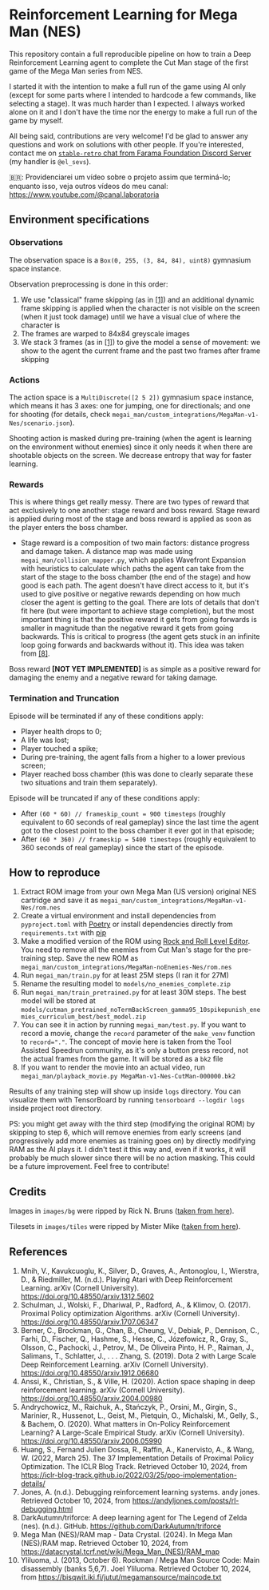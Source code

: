 # Reinforcement Learning for Mega Man (NES)

This repository contain a full reproducible pipeline on how to train a Deep Reinforcement Learning agent to complete the Cut Man stage of the first game of the Mega Man series from NES.

I started it with the intention to make a full run of the game using AI only (except for some parts where I intended to hardcode a few commands, like selecting a stage). It was much harder than I expected. I always worked alone on it and I don't have the time nor the energy to make a full run of the game by myself.

All being said, contributions are very welcome! I'd be glad to answer any questions and work on solutions with other people. If you're interested, contact me on [`stable-retro` chat from Farama Foundation Discord Server](https://discord.gg/pJtSNbfr49) (my handler is `@el_sevs`).

🇧🇷: Providenciarei um vídeo sobre o projeto assim que terminá-lo; enquanto isso, veja outros vídeos do meu canal: https://www.youtube.com/@canal.laboratoria

## Environment specifications

### Observations

The observation space is a `Box(0, 255, (3, 84, 84), uint8)` gymnasium space instance.

Observation preprocessing is done in this order:
1. We use "classical" frame skipping (as in [[1]](https://doi.org/10.48550/arxiv.1312.5602)) and an additional dynamic frame skipping is applied when the character is not visible on the screen (when it just took damage) until we have a visual clue of where the character is
2. The frames are warped to 84x84 greyscale images
3. We stack 3 frames (as in [[1]](https://doi.org/10.48550/arxiv.1312.5602)) to give the model a sense of movement: we show to the agent the current frame and the past two frames after frame skipping

### Actions

The action space is a `MultiDiscrete([2 5 2])` gymnasium space instance, which means it has 3 axes: one for jumping, one for directionals; and one for shooting (for details, check `megai_man/custom_integrations/MegaMan-v1-Nes/scenario.json`).

Shooting action is masked during pre-training (when the agent is learning on the environment without enemies) since it only needs it when there are shootable objects on the screen. We decrease entropy that way for faster learning.

### Rewards

This is where things get really messy. There are two types of reward that act exclusively to one another: stage reward and boss reward. Stage reward is applied during most of the stage and boss reward is applied as soon as the player enters the boss chamber.

* Stage reward is a composition of two main factors: distance progress and damage taken. A distance map was made using `megai_man/collision_mapper.py`, which applies Wavefront Expansion with heuristics to calculate which paths the agent can take from the start of the stage to the boss chamber (the end of the stage) and how good is each path. The agent doesn't have direct access to it, but it's used to give positive or negative rewards depending on how much closer the agent is getting to the goal. There are lots of details that don't fit here (but were important to achieve stage completion), but the most important thing is that the positive reward it gets from going forwards is smaller in magnitude than the negative reward it gets from going backwards. This is critical to progress (the agent gets stuck in an infinite loop going forwards and backwards without it). This idea was taken from [[8]](https://github.com/DarkAutumn/triforce).

Boss reward **[NOT YET IMPLEMENTED]** is as simple as a positive reward for damaging the enemy and a negative reward for taking damage.

### Termination and Truncation

Episode will be terminated if any of these conditions apply:
* Player health drops to 0;
* A life was lost;
* Player touched a spike;
* During pre-training, the agent falls from a higher to a lower previous screen;
* Player reached boss chamber (this was done to clearly separate these two situations and train them separately).

Episode will be truncated if any of these conditions apply:
* After `(60 * 60) // frameskip_count = 900 timesteps` (roughly equivalent to 60 seconds of real gameplay) since the last time the agent got to the closest point to the boss chamber it ever got in that episode;
* After `(60 * 360) // frameskip = 5400 timesteps` (roughly equivalent to 360 seconds of real gameplay) since the start of the episode.

## How to reproduce

1. Extract ROM image from your own Mega Man (US version) original NES cartridge and save it as `megai_man/custom_integrations/MegaMan-v1-Nes/rom.nes`
2. Create a virtual environment and install dependencies from `pyproject.toml` with [Poetry](https://python-poetry.org/) or install dependencies directly from `requirements.txt` with [pip](https://packaging.python.org/en/latest/key_projects/#pip)
3. Make a modified version of the ROM using [Rock and Roll Level Editor](https://www.romhacking.net/utilities/246/). You need to remove all the enemies from Cut Man's stage for the pre-training step. Save the new ROM as `megai_man/custom_integrations/MegaMan-noEnemies-Nes/rom.nes`
4. Run `megai_man/train.py` for at least 25M steps (I ran it for 27M)
5. Rename the resulting model to `models/no_enemies_complete.zip`
6. Run `megai_man/train_pretrained.py` for at least 30M steps. The best model will be stored at `models/cutman_pretrained_noTermBackScreen_gamma95_10spikepunish_enemies_curriculum_best/best_model.zip`
7. You can see it in action by running `megai_man/test.py`. If you want to record a movie, change the `record` parameter of the `make_venv` function to `record="."`. The concept of movie here is taken from the Tool Assisted Speedrun community, as it's only a button press record, not the actual frames from the game. It will be stored as a `bk2` file
8. If you want to render the movie into an actual video, run `megai_man/playback_movie.py MegaMan-v1-Nes-CutMan-000000.bk2`

Results of any training step will show up inside `logs` directory. You can visualize them with TensorBoard by running `tensorboard --logdir logs` inside project root directory.

PS: you might get away with the third step (modifying the original ROM) by skipping to step 6, which will remove enemies from early screens (and progressively add more enemies as training goes on) by directly modifying RAM as the AI plays it. I didn't test it this way and, even if it works, it will probably be much slower since there will be no action masking. This could be a future improvement. Feel free to contribute!


## Credits

Images in `images/bg` were ripped by Rick N. Bruns ([taken from here](https://nesmaps.com/maps/MegaMan/MegaManBG.html)).

Tilesets in `images/tiles` were ripped by Mister Mike ([taken from here](https://www.spriters-resource.com/fullview/260/)).

## References

1. Mnih, V., Kavukcuoglu, K., Silver, D., Graves, A., Antonoglou, I., Wierstra, D., & Riedmiller, M. (n.d.). Playing Atari with Deep Reinforcement Learning. arXiv (Cornell University). https://doi.org/10.48550/arxiv.1312.5602
2. Schulman, J., Wolski, F., Dhariwal, P., Radford, A., & Klimov, O. (2017). Proximal Policy optimization Algorithms. arXiv (Cornell University). https://doi.org/10.48550/arxiv.1707.06347
3. Berner, C., Brockman, G., Chan, B., Cheung, V., Debiak, P., Dennison, C., Farhi, D., Fischer, Q., Hashme, S., Hesse, C., Józefowicz, R., Gray, S., Olsson, C., Pachocki, J., Petrov, M., De Oliveira Pinto, H. P., Raiman, J., Salimans, T., Schlatter, J., . . . Zhang, S. (2019). Dota 2 with Large Scale Deep Reinforcement Learning. arXiv (Cornell University). https://doi.org/10.48550/arxiv.1912.06680
4. Anssi, K., Christian, S., & Ville, H. (2020). Action space shaping in deep reinforcement learning. arXiv (Cornell University). https://doi.org/10.48550/arxiv.2004.00980
5. Andrychowicz, M., Raichuk, A., Stańczyk, P., Orsini, M., Girgin, S., Marinier, R., Hussenot, L., Geist, M., Pietquin, O., Michalski, M., Gelly, S., & Bachem, O. (2020). What matters in On-Policy Reinforcement Learning? A Large-Scale Empirical Study. arXiv (Cornell University). https://doi.org/10.48550/arxiv.2006.05990
6. Huang, S., Fernand Julien Dossa, R., Raffin, A., Kanervisto, A., & Wang, W. (2022, March 25). The 37 Implementation Details of Proximal Policy Optimization. The ICLR Blog Track. Retrieved October 10, 2024, from https://iclr-blog-track.github.io/2022/03/25/ppo-implementation-details/
7. Jones, A. (n.d.). Debugging reinforcement learning systems. andy jones. Retrieved October 10, 2024, from https://andyljones.com/posts/rl-debugging.html
8. DarkAutumn/triforce: A deep learning agent for The Legend of Zelda (nes). (n.d.). GitHub. https://github.com/DarkAutumn/triforce
9. Mega Man (NES)/RAM map - Data Crystal. (2024). In Mega Man (NES)/RAM map. Retrieved October 10, 2024, from https://datacrystal.tcrf.net/wiki/Mega_Man_(NES)/RAM_map
10. Yliluoma, J. (2013, October 6). Rockman / Mega Man Source Code: Main disassembly (banks 5,6,7). Joel Yliluoma. Retrieved October 10, 2024, from https://bisqwit.iki.fi/jutut/megamansource/maincode.txt
